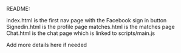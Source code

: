 README:

index.html is the first nav page with the Facebook sign in button
Signedin.html is the profile page
matches.html is the matches page
Chat.html is the chat page which is linked to scripts/main.js

Add more details here if needed
